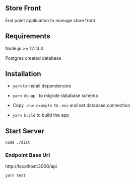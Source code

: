 ## Store Front

End point application to manage store front

## Requirements

Node.js >= 12.13.0

Postgres created database

## Installation

* `yarn` to install dependencies
* `yarn db-up ` to migrate database schema

* Copy `.env.example `to `.env` and set database connection
* `yarn build` to build the app

## Start Server

```shell
node ./dist
```

### Endpoint Base Url

 http://localhost:3000/api

```shell
yarn test
```
